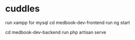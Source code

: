 # cuddles
run xampp for mysql 
cd medbook-dev-frontend
run ng start

cd medbook-dev-backend
run php artisan serve